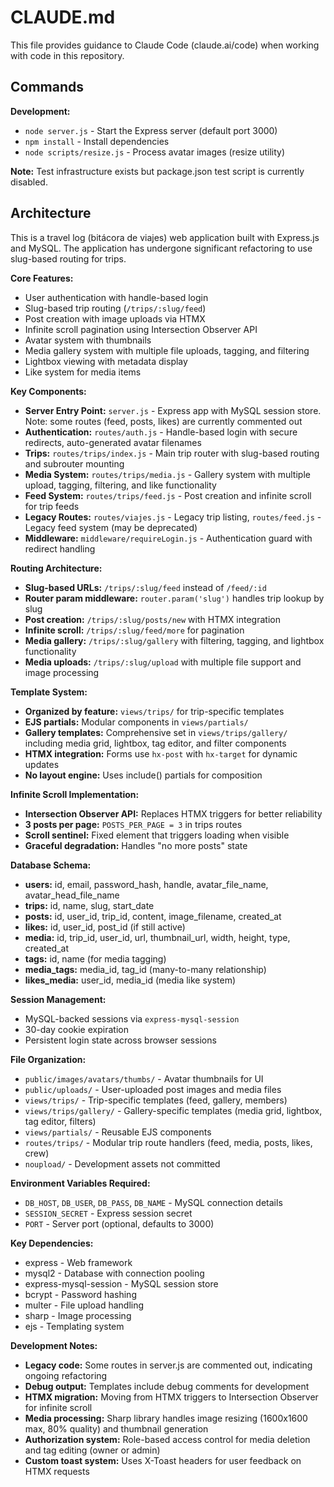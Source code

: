 # CLAUDE.md

This file provides guidance to Claude Code (claude.ai/code) when working with code in this repository.

## Commands

**Development:**
- `node server.js` - Start the Express server (default port 3000)
- `npm install` - Install dependencies
- `node scripts/resize.js` - Process avatar images (resize utility)

**Note:** Test infrastructure exists but package.json test script is currently disabled.

## Architecture

This is a travel log (bitácora de viajes) web application built with Express.js and MySQL. The application has undergone significant refactoring to use slug-based routing for trips.

**Core Features:**
- User authentication with handle-based login
- Slug-based trip routing (`/trips/:slug/feed`)
- Post creation with image uploads via HTMX
- Infinite scroll pagination using Intersection Observer API
- Avatar system with thumbnails
- Media gallery system with multiple file uploads, tagging, and filtering
- Lightbox viewing with metadata display
- Like system for media items

**Key Components:**
- **Server Entry Point:** `server.js` - Express app with MySQL session store. Note: some routes (feed, posts, likes) are currently commented out
- **Authentication:** `routes/auth.js` - Handle-based login with secure redirects, auto-generated avatar filenames
- **Trips:** `routes/trips/index.js` - Main trip router with slug-based routing and subrouter mounting
- **Media System:** `routes/trips/media.js` - Gallery system with multiple upload, tagging, filtering, and like functionality
- **Feed System:** `routes/trips/feed.js` - Post creation and infinite scroll for trip feeds
- **Legacy Routes:** `routes/viajes.js` - Legacy trip listing, `routes/feed.js` - Legacy feed system (may be deprecated)
- **Middleware:** `middleware/requireLogin.js` - Authentication guard with redirect handling

**Routing Architecture:**
- **Slug-based URLs:** `/trips/:slug/feed` instead of `/feed/:id`
- **Router param middleware:** `router.param('slug')` handles trip lookup by slug
- **Post creation:** `/trips/:slug/posts/new` with HTMX integration
- **Infinite scroll:** `/trips/:slug/feed/more` for pagination
- **Media gallery:** `/trips/:slug/gallery` with filtering, tagging, and lightbox functionality
- **Media uploads:** `/trips/:slug/upload` with multiple file support and image processing

**Template System:**
- **Organized by feature:** `views/trips/` for trip-specific templates
- **EJS partials:** Modular components in `views/partials/`
- **Gallery templates:** Comprehensive set in `views/trips/gallery/` including media grid, lightbox, tag editor, and filter components
- **HTMX integration:** Forms use `hx-post` with `hx-target` for dynamic updates
- **No layout engine:** Uses include() partials for composition

**Infinite Scroll Implementation:**
- **Intersection Observer API:** Replaces HTMX triggers for better reliability
- **3 posts per page:** `POSTS_PER_PAGE = 3` in trips routes
- **Scroll sentinel:** Fixed element that triggers loading when visible
- **Graceful degradation:** Handles "no more posts" state

**Database Schema:**
- **users:** id, email, password_hash, handle, avatar_file_name, avatar_head_file_name
- **trips:** id, name, slug, start_date
- **posts:** id, user_id, trip_id, content, image_filename, created_at
- **likes:** id, user_id, post_id (if still active)
- **media:** id, trip_id, user_id, url, thumbnail_url, width, height, type, created_at
- **tags:** id, name (for media tagging)
- **media_tags:** media_id, tag_id (many-to-many relationship)
- **likes_media:** user_id, media_id (media like system)

**Session Management:**
- MySQL-backed sessions via `express-mysql-session`
- 30-day cookie expiration
- Persistent login state across browser sessions

**File Organization:**
- `public/images/avatars/thumbs/` - Avatar thumbnails for UI
- `public/uploads/` - User-uploaded post images and media files
- `views/trips/` - Trip-specific templates (feed, gallery, members)
- `views/trips/gallery/` - Gallery-specific templates (media grid, lightbox, tag editor, filters)
- `views/partials/` - Reusable EJS components
- `routes/trips/` - Modular trip route handlers (feed, media, posts, likes, crew)
- `noupload/` - Development assets not committed

**Environment Variables Required:**
- `DB_HOST`, `DB_USER`, `DB_PASS`, `DB_NAME` - MySQL connection details
- `SESSION_SECRET` - Express session secret
- `PORT` - Server port (optional, defaults to 3000)

**Key Dependencies:**
- express - Web framework
- mysql2 - Database with connection pooling
- express-mysql-session - MySQL session store
- bcrypt - Password hashing
- multer - File upload handling
- sharp - Image processing
- ejs - Templating system

**Development Notes:**
- **Legacy code:** Some routes in server.js are commented out, indicating ongoing refactoring
- **Debug output:** Templates include debug comments for development
- **HTMX migration:** Moving from HTMX triggers to Intersection Observer for infinite scroll
- **Media processing:** Sharp library handles image resizing (1600x1600 max, 80% quality) and thumbnail generation
- **Authorization system:** Role-based access control for media deletion and tag editing (owner or admin)
- **Custom toast system:** Uses X-Toast headers for user feedback on HTMX requests